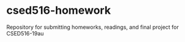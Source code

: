 # csed516-homework

Repository for submitting homeworks, readings, and final project for CSED516-19au
